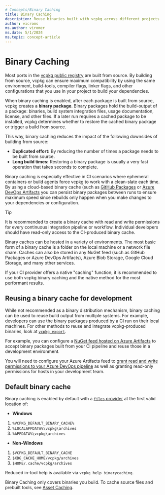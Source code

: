 ```yaml
---
# Concepts/Binary Caching
title: Binary Caching
description: Reuse binaries built with vcpkg across different projects and machines.
author: vicroms
ms.author: viromer
ms.date: 5/1/2024
ms.topic: concept-article
---
```


# Binary Caching

Most ports in the [vcpkg public registry](<https://github.com/Microsoft/vcpkg>) are built from
source. By building from source, vcpkg can ensure maximum compatibility by using
the same environment, build-tools, compiler flags, linker flags, and other configurations that you
use in your project to build your dependencies.

When binary caching is enabled, after each package is built from source, vcpkg creates a **binary
package**. Binary packages hold the build-output of a package: binaries, build system integration files,
usage documentation, license, and other files. If a later run requires a cached package to be installed,
vcpkg determines whether to restore the cached binary package or trigger a build from source.

This way, binary caching reduces the impact of the following downsides of building from source:

* **Duplicated effort:** By reducing the number of times a package needs to be built from source.
* **Long build times:** Restoring a binary package is usually a very fast operation that takes
  seconds to complete.

Binary caching is especially effective in CI scenarios where ephemeral containers or build agents
force vcpkg to work with a clean-slate each time. By using a cloud-based binary cache (such as
[GitHub Packages](<https://docs.github.com/packages>) or [Azure DevOps
Artifacts](/azure/devops/artifacts/start-using-azure-artifacts?view=azure-devops&tabs=nuget&preserve-view=true) you can persist binary packages between runs to ensure maximum speed since rebuilds only happen
when you make changes to your dependencies or configuration.

> [!TIP]
> It is recommended to create a binary cache with read and write permissions for every continuous
> integration pipeline or workflow. Individual developers should have read-only access to the
> CI-produced binary cache.

Binary caches can be hosted in a variety of environments. The most basic form of a binary cache is a
folder on the local machine or a network file share. Caches can also be stored in any NuGet feed
(such as GitHub Packages or Azure DevOps Artifacts), Azure Blob Storage, Google Cloud Storage, and
many other services.

If your CI provider offers a native "caching" function, it is recommended to use both vcpkg binary
caching and the native method for the most performant results.

## Reusing a binary cache for development

While not recommended as a binary distribution mechanism, binary caching can be used to reuse build
output from multiple systems. For example, developers can use the binary packages produced by a CI run on
their local machines. For other methods to reuse and integrate vcpkg-produced binaries, look at
[`vcpkg export`](../commands/export.md).

For example, you can configure a [NuGet feed hosted on Azure
Artifacts](../consume/binary-caching-nuget.md) to accept binary packages built
from your CI pipeline and reuse those in a development environment.

You will need to configure your Azure Artifacts feed to [grant read and write
permissions to your Azure DevOps
pipeline](azure/devops/artifacts/feeds/feed-permissions) as well as granting
read-only permissions for hosts in your development team.

## Default binary cache

Binary caching is enabled by default with a [`files` provider](#files) at the first valid location of:

- **Windows**

1. `%VCPKG_DEFAULT_BINARY_CACHE%`
1. `%LOCALAPPDATA%\vcpkg\archives`
1. `%APPDATA%\vcpkg\archives`

- **Non-Windows**

1. `$VCPKG_DEFAULT_BINARY_CACHE`
1. `$XDG_CACHE_HOME/vcpkg/archives`
1. `$HOME/.cache/vcpkg/archives`

Reduced in-tool help is available via `vcpkg help binarycaching`.

Binary Caching only covers binaries you build. To cache source files and prebuilt tools, see [Asset Caching](assetcaching.md).
